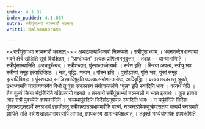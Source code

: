 ```yaml
---
index: 4.1.87
index_padded: 4.1.087
sutra: स्त्रीपुंसाभ्यां नञ्स्नञौ भवनात्‌
vritti: balamanorama

---
```

<<स्त्रीपुंसाभ्यां नञ्स्नञौ भवनात्>> - अथाऽपत्याधिकारो निरूप्यते । स्त्रीपुंसाभ्याम् । भवनशब्देनधान्यायां भवने क्षेत्रे ख॑ञिति सूत्रं विवक्षितम् । "प्राग्दीव्यत" इत्यतः प्रागित्यननुवृत्तम् । तदाह — धान्यानामिति । स्त्रीपुंसाभ्यामिति ।अचतुरे॑त्यच् । स्त्रीशब्दात्, पुंस्शब्दाच्चेत्यर्थः । स्त्रैण इति । स्त्रिया अपत्यं, स्त्रीषु भवः स्त्रीणां समूह इत्यादिविग्रहः । नञ्, वृद्धिः, णत्वम् । पौंस्न इति । पुंसोऽपत्यं, पुंसि भवः, पुंसां समूह इत्यादिविग्रहः । पुंस्शब्दात् स्नञिस्वादिषुइति पदत्वात्संयोगान्तलोपः, आदिवृद्धिः । प्रत्ययसकारस्तु श्रूयते, उभाभ्यामपि नञ्प्रत्ययस्यैव विधौ तु पुंसः सकारस्य संयोगान्तलोपे "पुन्न" इति स्यादिति भावः । वत्यर्थे नेति ।तेन तुल्यं क्रिया चेद्वति॑रिति वतिप्रत्ययो वक्ष्यते । तस्यार्थे स्त्रीपुंसाभ्यां नञ्स्नञौ न भवत इत्यर्थः । कुत इत्यत आह स्त्री पुंवच्चेति ज्ञापकादिति । अन्यथापुंव॑दिति निर्देशोऽनुपपन्नः स्यादिति भावः । न चपुंव॑दिति निर्देशः पुंस्शब्दाद्वतद्यर्थे स्नञभावं ज्ञापयेन्नतु स्त्रीशब्दान्नञभावमपीति वाच्यं, नञ्स्नञोरेकसूत्रोपात्ततया वत्यर्थे स्नञभावे ज्ञापिते सति स्त्रीशब्दान्नञभावस्यापि लाभात्, ज्ञापकस्य सामान्यापेक्षत्वात् । तदुक्तं भाष्येयोगापेक्षं ज्ञापक॑मिति । 